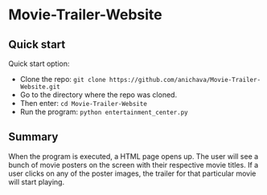 # Movie-Trailer-Website

## Quick start

Quick start option:

- Clone the repo: `git clone https://github.com/anichava/Movie-Trailer-Website.git`
- Go to the directory where the repo was cloned.
- Then enter: `cd Movie-Trailer-Website`
- Run the program: `python entertainment_center.py`

## Summary

When the program is executed, a HTML page opens up. The user will see a bunch of movie posters on the screen with their respective movie titles. If a user clicks on any of the 
poster images, the trailer for that particular movie will start playing.